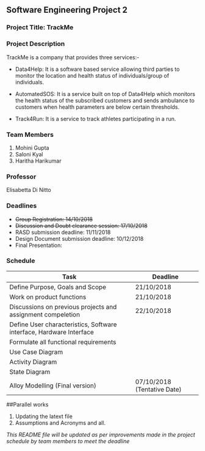 ## Software Engineering Project 2

### Project Title: TrackMe 

### Project Description
TrackMe is a company that provides three services:-

* Data4Help: It is a software based service allowing third parties to monitor the location and health status of individuals/group of individuals.

* AutomatedSOS: It is a service built on top of Data4Help which monitors the health status of the subscribed customers and sends ambulance to customers when health parameters are below certain thresholds.

* Track4Run: It is a service to track athletes participating in a run.

### Team Members
1. Mohini Gupta
2. Saloni Kyal 
3. Haritha Harikumar

### Professor
  Elisabetta Di Nitto

### Deadlines
* ~~Group Registration: 14/10/2018~~
* ~~Discussion and Doubt clearance session: 17/10/2018~~
* RASD submission deadline: 11/11/2018
* Design Document submission deadline: 10/12/2018
* Final Presentation:

### Schedule 

| Task | Deadline |
| ---- | -------- |
| Define Purpose, Goals and Scope | 21/10/2018 | 
| Work on product functions | 21/10/2018 |
| Discussions on previous projects and assignment compeletion | 22/10/2018 |
| Define User characteristics, Software interface, Hardware Interface| |
| Formulate all functional requirements| |
| Use Case Diagram | |
| Activity Diagram | |
| State Diagram  | |
| Alloy Modelling (Final version) | 07/10/2018 (Tentative Date)  |


##Parallel works
1. Updating the latext file 
2. Assumptions and Acronyms and all.



*This README file will be updated as per improvements made in the project schedule by team members to meet the deadline*

